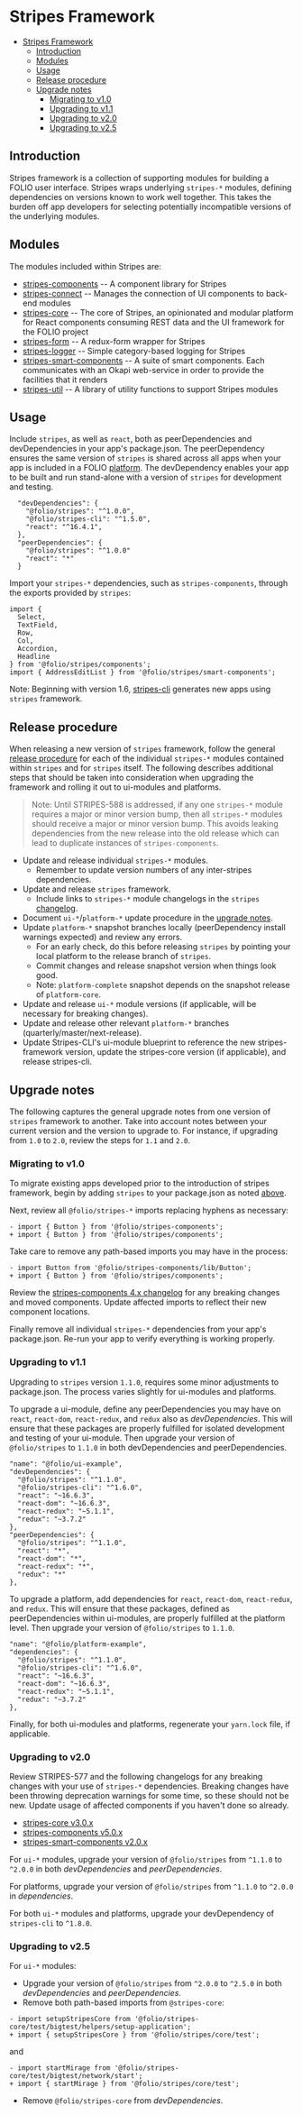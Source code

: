 # Stripes Framework

- [Stripes Framework](#stripes-framework)
	- [Introduction](#introduction)
	- [Modules](#modules)
	- [Usage](#usage)
	- [Release procedure](#release-procedure)
	- [Upgrade notes](#upgrade-notes)
		- [Migrating to v1.0](#migrating-to-v10)
		- [Upgrading to v1.1](#upgrading-to-v11)
		- [Upgrading to v2.0](#upgrading-to-v20)
		- [Upgrading to v2.5](#upgrading-to-v25)


## Introduction

Stripes framework is a collection of supporting modules for building a FOLIO user interface.  Stripes wraps underlying `stripes-*` modules, defining dependencies on versions known to work well together.  This takes the burden off app developers for selecting potentially incompatible versions of the underlying modules.


## Modules

The modules included within Stripes are:
* [stripes-components](https://github.com/folio-org/stripes-components) -- A component library for Stripes
* [stripes-connect](https://github.com/folio-org/stripes-connect) -- Manages the connection of UI components to back-end modules
* [stripes-core](https://github.com/folio-org/stripes-core) -- The core of Stripes, an opinionated and modular platform for React components consuming REST data and the UI framework for the FOLIO project
* [stripes-form](https://github.com/folio-org/stripes-form) -- A redux-form wrapper for Stripes
* [stripes-logger](https://github.com/folio-org/stripes-logger) -- Simple category-based logging for Stripes
* [stripes-smart-components](https://github.com/folio-org/stripes-smart-components) -- A suite of smart components. Each communicates with an Okapi web-service in order to provide the facilities that it renders
* [stripes-util](https://github.com/folio-org/stripes-util) -- A library of utility functions to support Stripes modules


## Usage

Include `stripes`, as well as `react`, both as peerDependencies and devDependencies in your app's package.json. The peerDependency ensures the same version of `stripes` is shared across all apps when your app is included in a FOLIO [platform](https://github.com/folio-org/stripes-sample-platform).  The devDependency enables your app to be built and run stand-alone with a version of `stripes` for development and testing.
```
  "devDependencies": {
    "@folio/stripes": "^1.0.0",
    "@folio/stripes-cli": "^1.5.0",
    "react": "^16.4.1",
  },
  "peerDependencies": {
    "@folio/stripes": "^1.0.0"
    "react": "*"
  }
```

Import your `stripes-*` dependencies, such as `stripes-components`, through the exports provided by `stripes`:
```
import {
  Select,
  TextField,
  Row,
  Col,
  Accordion,
  Headline
} from '@folio/stripes/components';
import { AddressEditList } from '@folio/stripes/smart-components';
```

Note: Beginning with version 1.6, [stripes-cli](https://github.com/folio-org/stripes-cli) generates new apps using `stripes` framework.


## Release procedure

When releasing a new version of `stripes` framework, follow the general [release procedure](./release-procedure.md) for each of the individual `stripes-*` modules contained within `stripes` and for `stripes` itself.  The following describes additional steps that should be taken into consideration when upgrading the framework and rolling it out to ui-modules and platforms.

> Note: Until STRIPES-588 is addressed, if any one `stripes-*` module requires a major or minor version bump, then all `stripes-*` modules should receive a major or minor version bump.  This avoids leaking dependencies from the new release into the old release which can lead to duplicate instances of `stripes-components`.

* Update and release individual `stripes-*` modules.
  * Remember to update version numbers of any inter-stripes dependencies.
* Update and release `stripes` framework.
  * Include links to `stripes-*` module changelogs in the `stripes` [changelog](https://github.com/folio-org/stripes/blob/master/CHANGELOG.md).
* Document `ui-*`/`platform-*` update procedure in the [upgrade notes](#upgrade-notes).
* Update `platform-*` snapshot branches locally (peerDependency install warnings expected) and review any errors.
  * For an early check, do this before releasing `stripes` by pointing your local platform to the release branch of `stripes`.
  * Commit changes and release snapshot version when things look good.
  * Note: `platform-complete` snapshot depends on the snapshot release of `platform-core`.
* Update and release `ui-*` module versions (if applicable, will be necessary for breaking changes).
* Update and release other relevant `platform-*` branches (quarterly/master/next-release).
* Update Stripes-CLI's ui-module blueprint to reference the new stripes-framework version, update the stripes-core version (if applicable), and release stripes-cli.


## Upgrade notes

The following captures the general upgrade notes from one version of `stripes` framework to another.  Take into account notes between your current version and the version to upgrade to.  For instance, if upgrading from `1.0` to `2.0`, review the steps for `1.1` and `2.0`.


### Migrating to v1.0

To migrate existing apps developed prior to the introduction of stripes framework, begin by adding `stripes` to your package.json as noted [above](#usage).

Next, review all `@folio/stripes-*` imports replacing hyphens as necessary:
```
- import { Button } from '@folio/stripes-components';
+ import { Button } from '@folio/stripes/components';
```

Take care to remove any path-based imports you may have in the process:
```
- import Button from '@folio/stripes-components/lib/Button';
+ import { Button } from '@folio/stripes/components';
```

Review the [stripes-components 4.x changelog](https://github.com/folio-org/stripes-components/blob/master/CHANGELOG.md#400-2018-10-02) for any breaking changes and moved components.  Update affected imports to reflect their new component locations.

Finally remove all individual `stripes-*` dependencies from your app's package.json.  Re-run your app to verify everything is working properly.


### Upgrading to v1.1

Upgrading to `stripes` version `1.1.0`, requires some minor adjustments to package.json.  The process varies slightly for ui-modules and platforms.

To upgrade a ui-module, define any peerDependencies you may have on `react`, `react-dom`, `react-redux`, and `redux` also as _devDependencies_. This will ensure that these packages are properly fulfilled for isolated development and testing of your ui-module. Then upgrade your version of `@folio/stripes` to `1.1.0` in both devDependencies and peerDependencies.

```
"name": "@folio/ui-example",
"devDependencies": {
  "@folio/stripes": "^1.1.0",
  "@folio/stripes-cli": "^1.6.0",
  "react": "~16.6.3",
  "react-dom": "~16.6.3",
  "react-redux": "~5.1.1",
  "redux": "~3.7.2"
},
"peerDependencies": {
  "@folio/stripes": "^1.1.0",
  "react": "*",
  "react-dom": "*",
  "react-redux": "*",
  "redux": "*"
},
```

To upgrade a platform, add dependencies for `react`, `react-dom`, `react-redux`, and `redux`. This will ensure that these packages, defined as peerDependencies within ui-modules, are properly fulfilled at the platform level. Then upgrade your version of `@folio/stripes` to `1.1.0`.

```
"name": "@folio/platform-example",
"dependencies": {
  "@folio/stripes": "^1.1.0",
  "@folio/stripes-cli": "^1.6.0",
  "react": "~16.6.3",
  "react-dom": "~16.6.3",
  "react-redux": "~5.1.1",
  "redux": "~3.7.2"
},
```

Finally, for both ui-modules and platforms, regenerate your `yarn.lock` file, if applicable.


### Upgrading to v2.0

Review STRIPES-577 and the following changelogs for any breaking changes with your use of `stripes-*` dependencies.  Breaking changes have been throwing deprecation warnings for some time, so these should not be new.  Update usage of affected components if you haven't done so already.
* [stripes-core v3.0.x](https://github.com/folio-org/stripes-core/blob/master/CHANGELOG.md#300-2019-01-15)
* [stripes-components v5.0.x](https://github.com/folio-org/stripes-components/blob/master/CHANGELOG.md#500-2019-01-15)
* [stripes-smart-components v2.0.x](https://github.com/folio-org/stripes-smart-components/blob/master/CHANGELOG.md#200-2019-01-16)

For `ui-*` modules, upgrade your version of `@folio/stripes` from `^1.1.0` to `^2.0.0` in both _devDependencies_ and _peerDependencies_.

For platforms, upgrade your version of `@folio/stripes` from `^1.1.0` to `^2.0.0` in _dependencies_.

For both `ui-*` modules and platforms, upgrade your devDependency of `stripes-cli` to `^1.8.0`.


### Upgrading to v2.5

For `ui-*` modules: 
  - Upgrade your version of `@folio/stripes` from `^2.0.0` to `^2.5.0` in both _devDependencies_ and _peerDependencies_. 
  - Remove both path-based imports from `@stripes-core`:
```
- import setupStripesCore from '@folio/stripes-core/test/bigtest/helpers/setup-application';
+ import { setupStripesCore } from '@folio/stripes/core/test';
```
and
```
- import startMirage from '@folio/stripes-core/test/bigtest/network/start';
+ import { startMirage } from '@folio/stripes/core/test';
```
  - Remove `@folio/stripes-core` from _devDependencies_.